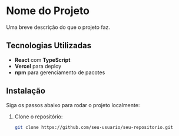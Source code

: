# Nome do Projeto

Uma breve descrição do que o projeto faz.

## Tecnologias Utilizadas

- **React** com **TypeScript**
- **Vercel** para deploy
- **npm** para gerenciamento de pacotes

## Instalação

Siga os passos abaixo para rodar o projeto localmente:

1. Clone o repositório:

   ```bash
   git clone https://github.com/seu-usuario/seu-repositorio.git
